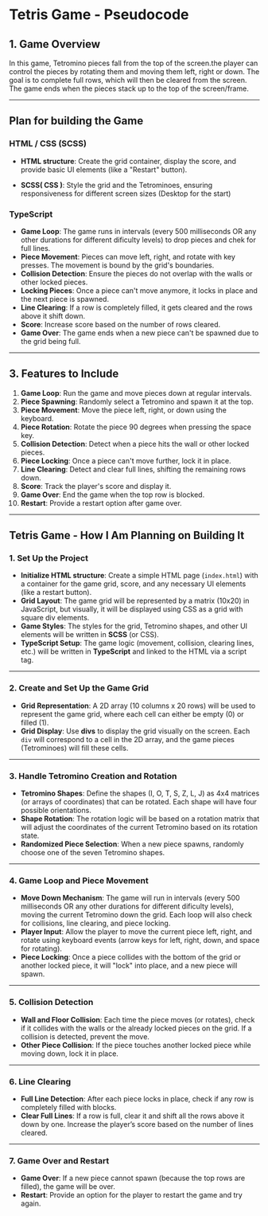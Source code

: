 # Tetris Game - Pseudocode

## 1. Game Overview

In this game, Tetromino pieces fall from the top of the screen.the player can control the pieces by rotating them and moving them left, right or down. The goal is to complete full rows, which will then be cleared from the screen. The game ends when the pieces stack up to the top of the screen/frame.

---

## Plan for building the Game

### HTML / CSS (SCSS)

- **HTML structure**: Create the grid container, display the score, and provide basic UI elements (like a "Restart" button).

- **SCSS( CSS )**: Style the grid and the Tetrominoes, ensuring responsiveness for different screen sizes (Desktop for the start)

### TypeScript

- **Game Loop**: The game runs in intervals (every 500 milliseconds OR any other durations for different dificulty levels) to drop pieces and chek for full lines.
- **Piece Movement**: Pieces can move left, right, and rotate with key presses. The movement is bound by the grid's boundaries.
- **Collision Detection**: Ensure the pieces do not overlap with the walls or other locked pieces.
- **Locking Pieces**: Once a piece can't move anymore, it locks in place and the next piece is spawned.
- **Line Clearing**: If a row is completely filled, it gets cleared and the rows above it shift down.
- **Score**: Increase score based on the number of rows cleared.
- **Game Over**: The game ends when a new piece can't be spawned due to the grid being full.

---

## 3. Features to Include

1. **Game Loop**: Run the game and move pieces down at regular intervals.
2. **Piece Spawning**: Randomly select a Tetromino and spawn it at the top.
3. **Piece Movement**: Move the piece left, right, or down using the keyboard.
4. **Piece Rotation**: Rotate the piece 90 degrees when pressing the space key.
5. **Collision Detection**: Detect when a piece hits the wall or other locked pieces.
6. **Piece Locking**: Once a piece can't move further, lock it in place.
7. **Line Clearing**: Detect and clear full lines, shifting the remaining rows down.
8. **Score**: Track the player's score and display it.
9. **Game Over**: End the game when the top row is blocked.
10. **Restart**: Provide a restart option after game over.

---

## Tetris Game - How I Am Planning on Building It

### 1. Set Up the Project

- **Initialize HTML structure**: Create a simple HTML page (`index.html`) with a container for the game grid, score, and any necessary UI elements (like a restart button).
- **Grid Layout**: The game grid will be represented by a matrix (10x20) in JavaScript, but visually, it will be displayed using CSS as a grid with square div elements.
- **Game Styles**: The styles for the grid, Tetromino shapes, and other UI elements will be written in **SCSS** (or CSS).
- **TypeScript Setup**: The game logic (movement, collision, clearing lines, etc.) will be written in **TypeScript** and linked to the HTML via a script tag.

---

### 2. Create and Set Up the Game Grid

- **Grid Representation**: A 2D array (10 columns x 20 rows) will be used to represent the game grid, where each cell can either be empty (0) or filled (1).
- **Grid Display**: Use **divs** to display the grid visually on the screen. Each `div` will correspond to a cell in the 2D array, and the game pieces (Tetrominoes) will fill these cells.

---

### 3. Handle Tetromino Creation and Rotation

- **Tetromino Shapes**: Define the shapes (I, O, T, S, Z, L, J) as 4x4 matrices (or arrays of coordinates) that can be rotated. Each shape will have four possible orientations.
- **Shape Rotation**: The rotation logic will be based on a rotation matrix that will adjust the coordinates of the current Tetromino based on its rotation state.
- **Randomized Piece Selection**: When a new piece spawns, randomly choose one of the seven Tetromino shapes.

---

### 4. Game Loop and Piece Movement

- **Move Down Mechanism**: The game will run in intervals (every 500 milliseconds OR any other durations for different dificulty levels), moving the current Tetromino down the grid. Each loop will also check for collisions, line clearing, and piece locking.
- **Player Input**: Allow the player to move the current piece left, right, and rotate using keyboard events (arrow keys for left, right, down, and space for rotating).
- **Piece Locking**: Once a piece collides with the bottom of the grid or another locked piece, it will "lock" into place, and a new piece will spawn.

---

### 5. Collision Detection

- **Wall and Floor Collision**: Each time the piece moves (or rotates), check if it collides with the walls or the already locked pieces on the grid. If a collision is detected, prevent the move.
- **Other Piece Collision**: If the piece touches another locked piece while moving down, lock it in place.

---

### 6. Line Clearing

- **Full Line Detection**: After each piece locks in place, check if any row is completely filled with blocks.
- **Clear Full Lines**: If a row is full, clear it and shift all the rows above it down by one. Increase the player’s score based on the number of lines cleared.

---

### 7. Game Over and Restart

- **Game Over**: If a new piece cannot spawn (because the top rows are filled), the game will be over.
- **Restart**: Provide an option for the player to restart the game and try again.
